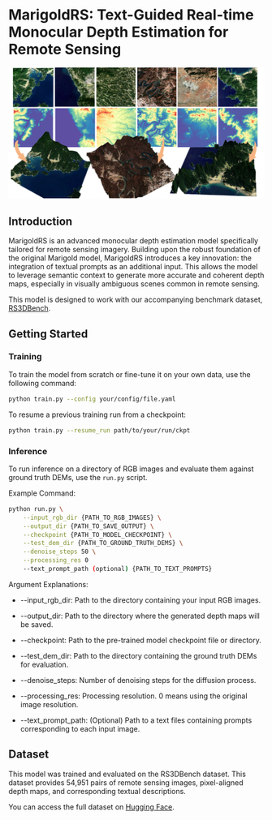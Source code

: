 # MarigoldRS: Text-Guided Real-time Monocular Depth Estimation for Remote Sensing
![](assets/picture1.png)
## Introduction
MarigoldRS is an advanced monocular depth estimation model specifically tailored for remote sensing imagery. Building upon the robust foundation of the original Marigold model, MarigoldRS introduces a key innovation: the integration of textual prompts as an additional input. This allows the model to leverage semantic context to generate more accurate and coherent depth maps, especially in visually ambiguous scenes common in remote sensing.

This model is designed to work with our accompanying benchmark dataset, [RS3DBench](https://huggingface.co/datasets/RS3DBench/RS3DBench).

## Getting Started
### Training
To train the model from scratch or fine-tune it on your own data, use the following command:

```bash
python train.py --config your/config/file.yaml
```

To resume a previous training run from a checkpoint:

```bash
python train.py --resume_run path/to/your/run/ckpt
```
 
### Inference
To run inference on a directory of RGB images and evaluate them against ground truth DEMs, use the `run.py` script.

Example Command:
```bash
python run.py \
    --input_rgb_dir {PATH_TO_RGB_IMAGES} \
    --output_dir {PATH_TO_SAVE_OUTPUT} \
    --checkpoint {PATH_TO_MODEL_CHECKPOINT} \
    --test_dem_dir {PATH_TO_GROUND_TRUTH_DEMS} \
    --denoise_steps 50 \
    --processing_res 0
    --text_prompt_path (optional) {PATH_TO_TEXT_PROMPTS}

```

Argument Explanations:

- --input_rgb_dir: Path to the directory containing your input RGB images.

- --output_dir: Path to the directory where the generated depth maps will be saved.

- --checkpoint: Path to the pre-trained model checkpoint file or directory.

- --test_dem_dir: Path to the directory containing the ground truth DEMs for evaluation.

- --denoise_steps: Number of denoising steps for the diffusion process.

- --processing_res: Processing resolution. 0 means using the original image resolution.

- --text_prompt_path: (Optional) Path to a text files containing prompts corresponding to each input image.
## Dataset
This model was trained and evaluated on the RS3DBench dataset. This dataset provides 54,951 pairs of remote sensing images, pixel-aligned depth maps, and corresponding textual descriptions.

You can access the full dataset on [Hugging Face](https://huggingface.co/datasets/RS3DBench/RS3DBench).